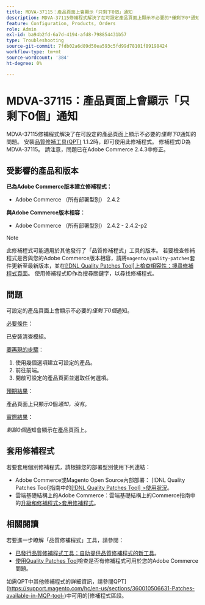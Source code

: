 ```yaml
---
title: MDVA-37115：產品頁面上會顯示「只剩下0個」通知
description: MDVA-37115修補程式解決了在可設定產品頁面上顯示不必要的*僅剩下0*通知的問題。 安裝[Quality Patches Tool (QPT)](https://experienceleague.adobe.com/en/docs/commerce-operations/tools/quality-patches-tool/quality-patches-tool-to-self-serve-quality-patches) 1.1.2時，即可使用此修補程式。 修補程式ID為MDVA-37115。 請注意，問題已在Adobe Commerce 2.4.3中修正。
feature: Configuration, Products, Orders
role: Admin
exl-id: ba94b2fd-6a7d-4194-afd8-798854431b57
type: Troubleshooting
source-git-commit: 7fdb02a6d89d50ea593c5fd99d78101f89198424
workflow-type: tm+mt
source-wordcount: '384'
ht-degree: 0%

---
```


# MDVA-37115：產品頁面上會顯示「只剩下0個」通知

MDVA-37115修補程式解決了在可設定的產品頁面上顯示不必要的&#x200B;*僅剩下0*&#x200B;通知的問題。 安裝[品質修補工具(QPT)](https://experienceleague.adobe.com/en/docs/commerce-operations/tools/quality-patches-tool/quality-patches-tool-to-self-serve-quality-patches) 1.1.2時，即可使用此修補程式。 修補程式ID為MDVA-37115。 請注意，問題已在Adobe Commerce 2.4.3中修正。

## 受影響的產品和版本

**已為Adobe Commerce版本建立修補程式：**

* Adobe Commerce （所有部署型別） 2.4.2

**與Adobe Commerce版本相容：**

* Adobe Commerce （所有部署型別） 2.4.2 - 2.4.2-p2

>[!NOTE]
>
>此修補程式可能適用於其他發行了「品質修補程式」工具的版本。 若要檢查修補程式是否與您的Adobe Commerce版本相容，請將`magento/quality-patches`套件更新至最新版本，並在[[!DNL Quality Patches Tool]上檢查相容性：搜尋修補程式頁面](https://experienceleague.adobe.com/en/docs/commerce-operations/tools/quality-patches-tool/quality-patches-tool-to-self-serve-quality-patches)。 使用修補程式ID作為搜尋關鍵字，以尋找修補程式。

## 問題

可設定的產品頁面上會顯示不必要的&#x200B;*僅剩下0個*&#x200B;通知。

<u>必要條件</u>：

已安裝清查模組。

<u>要再現的步驟</u>：

1. 使用幾個選項建立可設定的產品。
1. 前往前端。
1. 開啟可設定的產品頁面並選取任何選項。

<u>預期結果</u>：

產品頁面上只顯示0個&#x200B;*通知，沒有*。

<u>實際結果</u>：

*剩餘0個*&#x200B;通知會顯示在產品頁面上。

## 套用修補程式

若要套用個別修補程式，請根據您的部署型別使用下列連結：

* Adobe Commerce或Magento Open Source內部部署： [!DNL Quality Patches Tool]指南中的[[!DNL Quality Patches Tool] >使用狀況](/help/tools/quality-patches-tool/usage.md)。
* 雲端基礎結構上的Adobe Commerce：雲端基礎結構上的Commerce指南中的[升級和修補程式>套用修補程式](https://experienceleague.adobe.com/docs/commerce-cloud-service/user-guide/develop/upgrade/apply-patches.html)。

## 相關閱讀

若要進一步瞭解「品質修補程式」工具，請參閱：

* [已發行品質修補程式工具：自助提供品質修補程式的新工具](https://experienceleague.adobe.com/en/docs/commerce-operations/tools/quality-patches-tool/quality-patches-tool-to-self-serve-quality-patches)。
* [使用Quality Patches Tool](/help/tools/quality-patches-tool/patches-available-in-qpt/check-patch-for-magento-issue-with-magento-quality-patches.md)檢查是否有修補程式可用於您的Adobe Commerce問題。

如需QPT中其他修補程式的詳細資訊，請參閱QPT](https://support.magento.com/hc/en-us/sections/360010506631-Patches-available-in-MQP-tool-)中可用的[修補程式區段。
